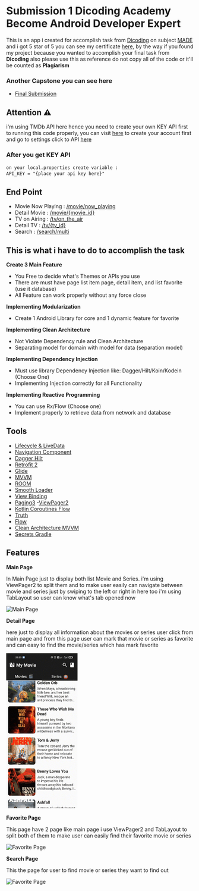# Submission 1 Dicoding Academy Become Android Developer Expert
This is an app i created for accomplish task from [Dicoding](https://www.dicoding.com/) on subject [MADE](https://www.dicoding.com/academies/165) and i got 5 star of 5 you can see my certificate [here](https://www.dicoding.com/certificates/1OP8DK50LPQK), by the way if you found my project because you wanted to accomplish your final task from **Dicoding** also please use this as reference do not copy all of the code or it'll be counted as **Plagiarism**

### Another Capstone you can see here 
- [Final Submission](https://github.com/isekaiweb/MyMovie/tree/submission_1_MADE)

## Attention ⚠
i'm using TMDb API here hence you need to create your own KEY API first to running this code properly, you can visit [here](https://www.themoviedb.org/login) to create your account first and go to settings click to API [here](https://www.themoviedb.org/settings/api)

### After you get KEY API
```
on your local.properties create variable : 
API_KEY = "{place your api key here}" 
```

## End Point
- Movie Now Playing : [/movie/now_playing](https://developers.themoviedb.org/3/movies/get-now-playing)
- Detail Movie : [/movie/{movie_id}](https://developers.themoviedb.org/3/movies/get-movie-details)
- TV on Airing : [/tv/on_the_air](https://developers.themoviedb.org/3/tv/get-tv-on-the-air)
- Detail TV : [/tv/{tv_id}](https://developers.themoviedb.org/3/tv/get-tv-details)
- Search : [/search/multi](https://developers.themoviedb.org/3/search/multi-search)

## This is what i have to do to accomplish the task
**Create 3 Main Feature**
- You Free to decide what's Themes or APIs you use
- There are must have page list item page, detail item, and list favorite (use it database)
- All Feature can work properly without any force close

**Implementing Modularization**
- Create 1 Android Library for core and 1 dynamic feature for favorite

**Implementing Clean Architecture**
- Not Violate Dependency rule and Clean Architecture
- Separating model for domain with model for data (separation model)

**Implementing Dependency Injection**
- Must use library Dependency Injection like: Dagger/Hilt/Koin/Kodein (Choose One)
- Implementing Injection correctly for all Functionality

**Implementing Reactive Programming**
- You can use Rx/Flow (Choose one)
- Implement properly to retrieve data from network and database

## Tools
- [Lifecycle & LiveData](https://developer.android.com/jetpack/androidx/releases/lifecycle)
- [Navigation Component](https://developer.android.com/jetpack/androidx/releases/navigation)
- [Dagger Hilt](https://dagger.dev/hilt/)
- [Retrofit 2](https://square.github.io/retrofit/)
- [Glide](https://github.com/bumptech/glide)
- [MVVM](https://developer.android.com/jetpack/guide)
- [ROOM](https://developer.android.com/jetpack/androidx/releases/room)
-  [Smooth Loader](https://github.com/nntuyen/mkloader)
- [View Binding](https://developer.android.com/topic/libraries/view-binding?hl=en)
- [Paging3](https://developer.android.com/topic/libraries/architecture/paging/v3-overview)
-[ViewPager2](https://developer.android.com/jetpack/androidx/releases/viewpager2?hl=id)
- [Kotlin Coroutines Flow](https://kotlin.github.io/kotlinx.coroutines/kotlinx-coroutines-core/kotlinx.coroutines.flow/-flow/)
- [Truth](https://kotlin.github.io/kotlinx.coroutines/kotlinx-coroutines-core/kotlinx.coroutines.flow/-flow/)
- [Flow](https://developer.android.com/kotlin/flow)
- [Clean Architecture MVVM](https://www.toptal.com/android/android-apps-mvvm-with-clean-architecture)
- [Secrets Gradle](https://github.com/google/secrets-gradle-plugin)

## Features
**Main Page**

In Main Page just to display both list Movie and Series.
i'm using ViewPager2 to split them and to make user easily can navigate between movie and series just by swiping to the left or right in here too i'm using TabLayout so user can know what's tab opened now

![Main Page](https://github.com/isekaiweb/MyMovie/blob/submission_3/demo/main.gif)


**Detail Page**

here just to display all information about the movies or series user click from main page and from this page user can mark that movie or series as favorite and can easy to find the movie/series which has mark favorite

![Detail Page](https://github.com/isekaiweb/MyMovie/blob/submission_3/demo/detail.gif)


**Favorite Page**

This page have 2 page like main page i use ViewPager2 and TabLayout to split both of them to make user can easily find their favorite movie or series

![Favorite Page](https://github.com/isekaiweb/MyMovie/blob/submission_3/demo/favorite.gif)

**Search Page**

 This the page for user to find movie or series they want to find out
 
![Favorite Page](https://github.com/isekaiweb/MyMovie/blob/submission_3/demo/search.gif)


